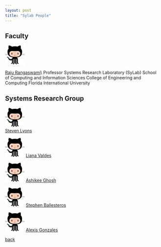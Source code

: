 ```yaml
---
layout: post
title: "Sylab People"
---
```


## Faculty

![Image](/images/octocat.png)

[Raju Rangaswami](https://users.cs.fiu.edu/~raju/WWW/)\ 
Professor
Systems Research Laboratory (SyLab)
School of Computing and Information Sciences
College of Engineering and Computing
Florida International University

## Systems Research Group

![Image](/images/octocat.png)\
[Steven Lyons](https://users.cs.fiu.edu/~slyon001/) 

![Image](/images/octocat.png)
[Liana Valdes](https://lia54.github.io/) 

![Image](/images/octocat.png)
[Ashikee Ghosh](https://lia54.github.io/) 

![Image](/images/octocat.png)
[Stephen Ballesteros](https://lia54.github.io/) 

![Image](/images/octocat.png)
[Alexis Gonzales](https://lia54.github.io/)

[back](/)
